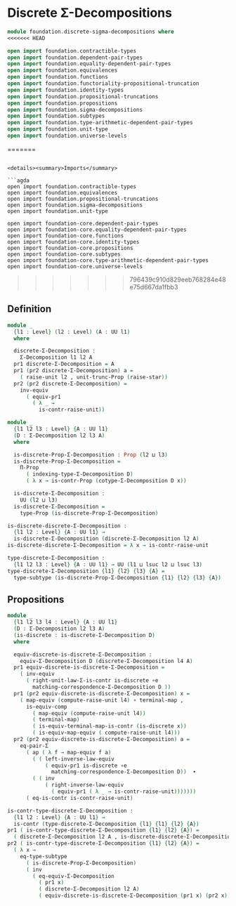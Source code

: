 # Discrete Σ-Decompositions

```agda
module foundation.discrete-sigma-decompositions where
<<<<<<< HEAD

open import foundation.contractible-types
open import foundation.dependent-pair-types
open import foundation.equality-dependent-pair-types
open import foundation.equivalences
open import foundation.functions
open import foundation.functoriality-propositional-truncation
open import foundation.identity-types
open import foundation.propositional-truncations
open import foundation.propositions
open import foundation.sigma-decompositions
open import foundation.subtypes
open import foundation.type-arithmetic-dependent-pair-types
open import foundation.unit-type
open import foundation.universe-levels
```

=======
```

<details><summary>Imports</summary>

```agda
open import foundation.contractible-types
open import foundation.equivalences
open import foundation.propositional-truncations
open import foundation.sigma-decompositions
open import foundation.unit-type

open import foundation-core.dependent-pair-types
open import foundation-core.equality-dependent-pair-types
open import foundation-core.functions
open import foundation-core.identity-types
open import foundation-core.propositions
open import foundation-core.subtypes
open import foundation-core.type-arithmetic-dependent-pair-types
open import foundation-core.universe-levels
```

</details>

>>>>>>> 796439c910d829eeb768284e48e75d667da1fbb3
## Definition

```agda
module _
  {l1 : Level} (l2 : Level) (A : UU l1)
  where

  discrete-Σ-Decomposition :
    Σ-Decomposition l1 l2 A
  pr1 discrete-Σ-Decomposition = A
  pr1 (pr2 discrete-Σ-Decomposition) a =
    ( raise-unit l2 , unit-trunc-Prop (raise-star))
  pr2 (pr2 discrete-Σ-Decomposition) =
    inv-equiv
      ( equiv-pr1
        ( λ _ →
          is-contr-raise-unit))

module _
  {l1 l2 l3 : Level} {A : UU l1}
  (D : Σ-Decomposition l2 l3 A)
  where

  is-discrete-Prop-Σ-Decomposition : Prop (l2 ⊔ l3)
  is-discrete-Prop-Σ-Decomposition =
    Π-Prop
      ( indexing-type-Σ-Decomposition D)
      ( λ x → is-contr-Prop (cotype-Σ-Decomposition D x))

  is-discrete-Σ-Decomposition :
    UU (l2 ⊔ l3)
  is-discrete-Σ-Decomposition =
    type-Prop (is-discrete-Prop-Σ-Decomposition)

is-discrete-discrete-Σ-Decomposition :
  {l1 l2 : Level} {A : UU l1} →
  is-discrete-Σ-Decomposition (discrete-Σ-Decomposition l2 A)
is-discrete-discrete-Σ-Decomposition = λ x → is-contr-raise-unit

type-discrete-Σ-Decomposition :
  {l1 l2 l3 : Level} {A : UU l1} → UU (l1 ⊔ lsuc l2 ⊔ lsuc l3)
type-discrete-Σ-Decomposition {l1} {l2} {l3} {A} =
  type-subtype (is-discrete-Prop-Σ-Decomposition {l1} {l2} {l3} {A})
```

## Propositions

```agda
module _
  {l1 l2 l3 l4 : Level} {A : UU l1}
  (D : Σ-Decomposition l2 l3 A)
  (is-discrete : is-discrete-Σ-Decomposition D)
  where

  equiv-discrete-is-discrete-Σ-Decomposition :
    equiv-Σ-Decomposition D (discrete-Σ-Decomposition l4 A)
  pr1 equiv-discrete-is-discrete-Σ-Decomposition =
    ( inv-equiv
      ( right-unit-law-Σ-is-contr is-discrete ∘e
        matching-correspondence-Σ-Decomposition D ))
  pr1 (pr2 equiv-discrete-is-discrete-Σ-Decomposition) x =
    ( map-equiv (compute-raise-unit l4) ∘ terminal-map ,
      is-equiv-comp
        ( map-equiv (compute-raise-unit l4))
        ( terminal-map)
        ( is-equiv-terminal-map-is-contr (is-discrete x))
        ( is-equiv-map-equiv ( compute-raise-unit l4)))
  pr2 (pr2 equiv-discrete-is-discrete-Σ-Decomposition) a =
    eq-pair-Σ
      ( ap ( λ f → map-equiv f a)
        ( ( left-inverse-law-equiv
            ( equiv-pr1 is-discrete ∘e
              matching-correspondence-Σ-Decomposition D))  ∙
        ( ( inv
            ( right-inverse-law-equiv
              ( equiv-pr1 ( λ _ → is-contr-raise-unit)))))))
      ( eq-is-contr is-contr-raise-unit)

is-contr-type-discrete-Σ-Decomposition :
  {l1 l2 : Level} {A : UU l1} →
  is-contr (type-discrete-Σ-Decomposition {l1} {l1} {l2} {A})
pr1 ( is-contr-type-discrete-Σ-Decomposition {l1} {l2} {A}) =
  ( discrete-Σ-Decomposition l2 A , is-discrete-discrete-Σ-Decomposition)
pr2 ( is-contr-type-discrete-Σ-Decomposition {l1} {l2} {A}) =
  ( λ x →
    eq-type-subtype
      ( is-discrete-Prop-Σ-Decomposition)
      ( inv
        ( eq-equiv-Σ-Decomposition
          ( pr1 x)
          ( discrete-Σ-Decomposition l2 A)
          ( equiv-discrete-is-discrete-Σ-Decomposition (pr1 x) (pr2 x)))))
```
